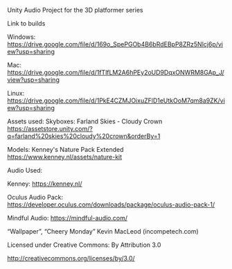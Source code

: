 Unity Audio Project for the 3D platformer series

Link to builds

Windows: https://drive.google.com/file/d/169o_SpePGOb4B6bRdEBpP8ZRz5Nlcj6p/view?usp=sharing

Mac: https://drive.google.com/file/d/1fTlfLM2A6hPEy2oUD9DqxONWRM8GAp_J/view?usp=sharing

Linux: https://drive.google.com/file/d/1PkE4CZMJOixuZFlD1eUtkOoM7qm8a9ZK/view?usp=sharing

Assets used:
Skyboxes: Farland Skies - Cloudy Crown https://assetstore.unity.com/?q=farland%20skies%20cloudy%20crown&orderBy=1

Models: Kenney's Nature Pack Extended https://www.kenney.nl/assets/nature-kit

Audio Used:

Kenney: https://kenney.nl/

Oculus Audio Pack: https://developer.oculus.com/downloads/package/oculus-audio-pack-1/

Mindful Audio: https://mindful-audio.com/

“Wallpaper”, “Cheery Monday” Kevin MacLeod (incompetech.com)

Licensed under Creative Commons: By Attribution 3.0

http://creativecommons.org/licenses/by/3.0/
